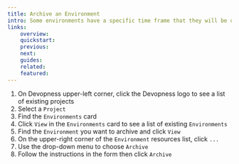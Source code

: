 ```yaml
---
title: Archive an Environment
intro: Some environments have a specific time frame that they will be used, proof of concepts and testing can be examples of such use cases; after their goal has been achieved, you might want to claim back those resources while ensuring a gradual transition of the users dependent on the environment. Archiving unused environments avoids you being charged by actions on old projects while keeping your environment one click away from being available to your users again.
links:
    overview:
    quickstart:
    previous:
    next:
    guides:
    related:
    featured:
---
```


1. On Devopness upper-left corner, click the Devopness logo to see a list of existing projects
1. Select a `Project`
1. Find the `Environments` card
1. Click `View` in the `Environments` card to see a list of existing `Environments`
1. Find the `Environment` you want to archive and click `View`
1. On the upper-right corner of the `Environment` resources list, click `...`
1. Use the drop-down menu to choose `Archive`
1. Follow the instructions in the form then click `Archive`
